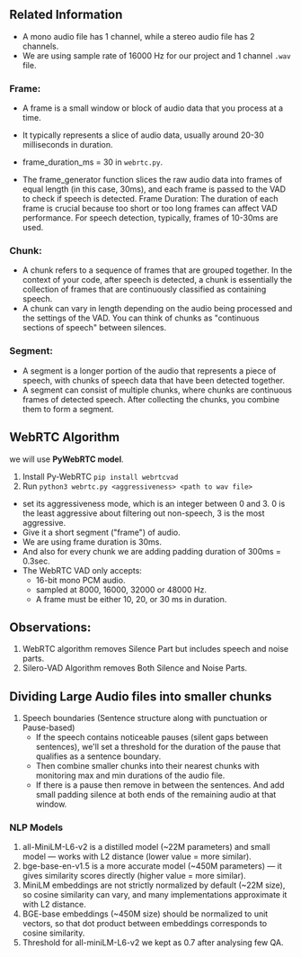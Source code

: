 ## Related Information
* A mono audio file has 1 channel, while a stereo audio file has 2 channels.
* We are using sample rate of 16000 Hz for our project and 1 channel `.wav` file.

### Frame:
* A frame is a small window or block of audio data that you process at a time. 
* It typically represents a slice of audio data, usually around 20-30 milliseconds in duration.
* frame_duration_ms = 30 in `webrtc.py`.

* The frame_generator function slices the raw audio data into frames of equal length (in this case, 30ms), and each frame is passed to the VAD to check if speech is detected.
Frame Duration: The duration of each frame is crucial because too short or too long frames can affect VAD performance. For speech detection, typically, frames of 10-30ms are used.

### Chunk:
* A chunk refers to a sequence of frames that are grouped together. In the context of your code, after speech is detected, a chunk is essentially the collection of frames that are continuously classified as containing speech.
* A chunk can vary in length depending on the audio being processed and the settings of the VAD. You can think of chunks as "continuous sections of speech" between silences.

### Segment:
* A segment is a longer portion of the audio that represents a piece of speech, with chunks of speech data that have been detected together.
* A segment can consist of multiple chunks, where chunks are continuous frames of detected speech. After collecting the chunks, you combine them to form a segment.


## WebRTC Algorithm
we will use **PyWebRTC model**.
1. Install Py-WebRTC
    `pip install webrtcvad`
2. Run
    `python3 webrtc.py <aggressiveness> <path to wav file>`
<!-- 3. The Generated output will be `silence_remove.wav` -->

* set its aggressiveness mode, which is an integer between 0 and 3. 0 is the least aggressive about filtering out non-speech, 3 is the most aggressive.
* Give it a short segment ("frame") of audio.
* We are using frame duration is 30ms.
* And also for every chunk we are adding padding duration of 300ms = 0.3sec.
* The WebRTC VAD only accepts:
    * 16-bit mono PCM audio.
    * sampled at 8000, 16000, 32000 or 48000 Hz. 
    * A frame must be either 10, 20, or 30 ms in duration.


## Observations:
1. WebRTC algorithm removes Silence Part but includes speech and noise parts.
2. Silero-VAD Algorithm removes Both Silence and Noise Parts.

## Dividing Large Audio files into smaller chunks
1. Speech boundaries (Sentence structure along with punctuation or Pause-based)
    * If the speech contains noticeable pauses (silent gaps between sentences), we'll set a threshold for the duration of the pause that qualifies as a sentence boundary.
    * Then combine smaller chunks into their nearest chunks with monitoring max and min durations of the audio file.
    * If there is a pause then remove in between the sentences. And add small padding silence at both ends of the remaining audio at that window.



### NLP Models
1. all-MiniLM-L6-v2 is a distilled model (~22M parameters) and small model — works with L2 distance (lower value = more similar).
2. bge-base-en-v1.5 is a more accurate model (~450M parameters) — it gives similarity scores directly (higher value = more similar).
3. MiniLM embeddings are not strictly normalized by default (~22M size), so cosine similarity can vary, and many implementations approximate it with L2 distance.
4. BGE-base embeddings (~450M size) should be normalized to unit vectors, so that dot product between embeddings corresponds to cosine similarity.
5. Threshold for all-miniLM-L6-v2 we kept as 0.7 after analysing few QA.